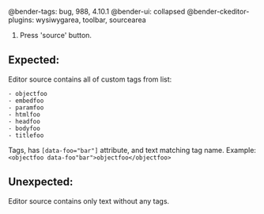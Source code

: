 @bender-tags: bug, 988, 4.10.1
@bender-ui: collapsed
@bender-ckeditor-plugins: wysiwygarea, toolbar, sourcearea

1. Press 'source' button.

## Expected:

Editor source contains all of custom tags from list:

	- objectfoo
	- embedfoo
	- paramfoo
	- htmlfoo
	- headfoo
	- bodyfoo
	- titlefoo

Tags, has `[data-foo="bar"]` attribute, and text matching tag name.
Example: `<objectfoo data-foo"bar">objectfoo</objectfoo>`

## Unexpected:

Editor source contains only text without any tags.
